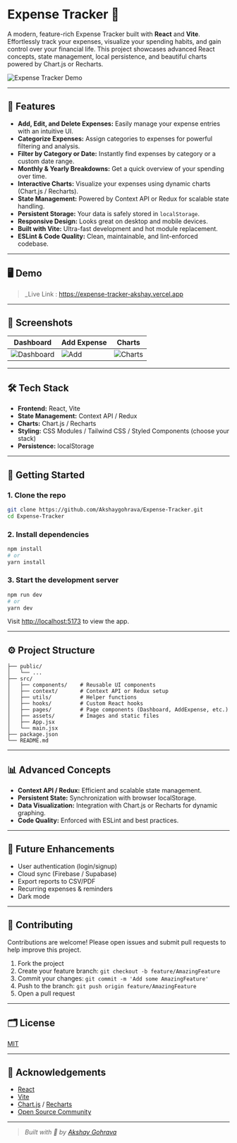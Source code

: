 # Expense Tracker 💸

A modern, feature-rich Expense Tracker built with **React** and **Vite**. Effortlessly track your expenses, visualize your spending habits, and gain control over your financial life. This project showcases advanced React concepts, state management, local persistence, and beautiful charts powered by Chart.js or Recharts.

![Expense Tracker Demo](./screenshot.png) <!-- Add an actual screenshot of your app here -->

---

## 🚀 Features

- **Add, Edit, and Delete Expenses:** Easily manage your expense entries with an intuitive UI.
- **Categorize Expenses:** Assign categories to expenses for powerful filtering and analysis.
- **Filter by Category or Date:** Instantly find expenses by category or a custom date range.
- **Monthly & Yearly Breakdowns:** Get a quick overview of your spending over time.
- **Interactive Charts:** Visualize your expenses using dynamic charts (Chart.js / Recharts).
- **State Management:** Powered by Context API or Redux for scalable state handling.
- **Persistent Storage:** Your data is safely stored in `localStorage`.
- **Responsive Design:** Looks great on desktop and mobile devices.
- **Built with Vite:** Ultra-fast development and hot module replacement.
- **ESLint & Code Quality:** Clean, maintainable, and lint-enforced codebase.

---

## 🖥️ Demo

> _Live Link : https://expense-tracker-akshay.vercel.app

---

## 📸 Screenshots

| Dashboard                       | Add Expense                      | Charts                          |
|----------------------------------|----------------------------------|----------------------------------|
| ![Dashboard](./screens/dashboard.png) | ![Add](./screens/add-expense.png) | ![Charts](./screens/charts.png)  |

---

## 🛠️ Tech Stack

- **Frontend:** React, Vite
- **State Management:** Context API / Redux
- **Charts:** Chart.js / Recharts
- **Styling:** CSS Modules / Tailwind CSS / Styled Components (choose your stack)
- **Persistence:** localStorage

---

## 🏁 Getting Started

### 1. Clone the repo

```bash
git clone https://github.com/Akshaygohrava/Expense-Tracker.git
cd Expense-Tracker
```

### 2. Install dependencies

```bash
npm install
# or
yarn install
```

### 3. Start the development server

```bash
npm run dev
# or
yarn dev
```

Visit [http://localhost:5173](http://localhost:5173) to view the app.

---

## ⚙️ Project Structure

```plaintext
├── public/
│   └── ...
├── src/
│   ├── components/    # Reusable UI components
│   ├── context/       # Context API or Redux setup
│   ├── utils/         # Helper functions
│   ├── hooks/         # Custom React hooks
│   ├── pages/         # Page components (Dashboard, AddExpense, etc.)
│   ├── assets/        # Images and static files
│   ├── App.jsx
│   └── main.jsx
├── package.json
└── README.md
```

---

## 📊 Advanced Concepts

- **Context API / Redux:** Efficient and scalable state management.
- **Persistent State:** Synchronization with browser localStorage.
- **Data Visualization:** Integration with Chart.js or Recharts for dynamic graphing.
- **Code Quality:** Enforced with ESLint and best practices.

---

## 📝 Future Enhancements

- User authentication (login/signup)
- Cloud sync (Firebase / Supabase)
- Export reports to CSV/PDF
- Recurring expenses & reminders
- Dark mode

---

## 🤝 Contributing

Contributions are welcome! Please open issues and submit pull requests to help improve this project.

1. Fork the project
2. Create your feature branch: `git checkout -b feature/AmazingFeature`
3. Commit your changes: `git commit -m 'Add some AmazingFeature'`
4. Push to the branch: `git push origin feature/AmazingFeature`
5. Open a pull request

---

## 🗂️ License

[MIT](LICENSE)

---

## 🙌 Acknowledgements

- [React](https://reactjs.org/)
- [Vite](https://vitejs.dev/)
- [Chart.js](https://www.chartjs.org/) / [Recharts](https://recharts.org/en-US/)
- [Open Source Community](https://github.com/Akshaygohrava/Expense-Tracker/graphs/contributors)

---

> _Built with 💙 by [Akshay Gohrava](https://github.com/Akshaygohrava)_
